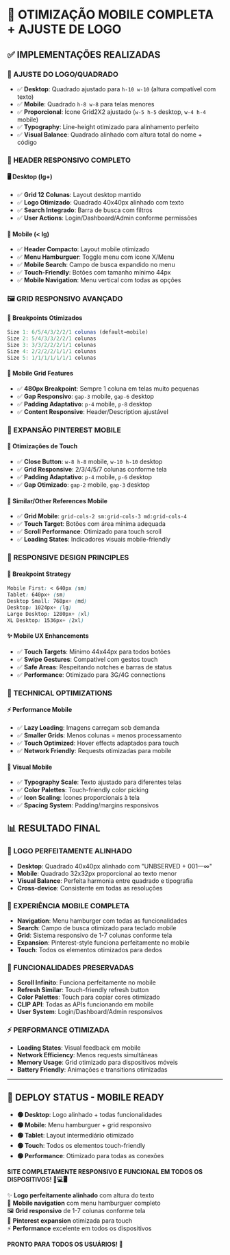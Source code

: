 # 📱 OTIMIZAÇÃO MOBILE COMPLETA + AJUSTE DE LOGO

## **✅ IMPLEMENTAÇÕES REALIZADAS**

### **🎯 AJUSTE DO LOGO/QUADRADO**
- ✅ **Desktop**: Quadrado ajustado para `h-10 w-10` (altura compatível com texto)
- ✅ **Mobile**: Quadrado `h-8 w-8` para telas menores
- ✅ **Proporcional**: Ícone Grid2X2 ajustado (`w-5 h-5` desktop, `w-4 h-4` mobile)
- ✅ **Typography**: Line-height otimizado para alinhamento perfeito
- ✅ **Visual Balance**: Quadrado alinhado com altura total do nome + código

### **📱 HEADER RESPONSIVO COMPLETO**

#### **🖥️ Desktop (lg+)**
- ✅ **Grid 12 Colunas**: Layout desktop mantido
- ✅ **Logo Otimizado**: Quadrado 40x40px alinhado com texto
- ✅ **Search Integrado**: Barra de busca com filtros
- ✅ **User Actions**: Login/Dashboard/Admin conforme permissões

#### **📱 Mobile (< lg)**
- ✅ **Header Compacto**: Layout mobile otimizado
- ✅ **Menu Hamburguer**: Toggle menu com ícone X/Menu
- ✅ **Mobile Search**: Campo de busca expandido no menu
- ✅ **Touch-Friendly**: Botões com tamanho mínimo 44px
- ✅ **Mobile Navigation**: Menu vertical com todas as opções

### **🖼️ GRID RESPONSIVO AVANÇADO**

#### **📐 Breakpoints Otimizados**
```typescript
Size 1: 6/5/4/3/2/2/1 colunas (default→mobile)
Size 2: 5/4/3/3/2/2/1 colunas
Size 3: 3/3/2/2/2/1/1 colunas  
Size 4: 2/2/2/2/1/1/1 colunas
Size 5: 1/1/1/1/1/1/1 colunas
```

#### **📱 Mobile Grid Features**
- ✅ **480px Breakpoint**: Sempre 1 coluna em telas muito pequenas
- ✅ **Gap Responsivo**: `gap-3` mobile, `gap-6` desktop
- ✅ **Padding Adaptativo**: `p-4` mobile, `p-8` desktop
- ✅ **Content Responsive**: Header/Description ajustável

### **🎨 EXPANSÃO PINTEREST MOBILE**

#### **📱 Otimizações de Touch**
- ✅ **Close Button**: `w-8 h-8` mobile, `w-10 h-10` desktop
- ✅ **Grid Responsive**: 2/3/4/5/7 colunas conforme tela
- ✅ **Padding Adaptativo**: `p-4` mobile, `p-6` desktop
- ✅ **Gap Otimizado**: `gap-2` mobile, `gap-3` desktop

#### **🔄 Similar/Other References Mobile**
- ✅ **Grid Mobile**: `grid-cols-2 sm:grid-cols-3 md:grid-cols-4`
- ✅ **Touch Target**: Botões com área mínima adequada
- ✅ **Scroll Performance**: Otimizado para touch scroll
- ✅ **Loading States**: Indicadores visuais mobile-friendly

### **📐 RESPONSIVE DESIGN PRINCIPLES**

#### **🎯 Breakpoint Strategy**
```css
Mobile First: < 640px (sm)
Tablet: 640px+ (sm)  
Desktop Small: 768px+ (md)
Desktop: 1024px+ (lg)
Large Desktop: 1280px+ (xl)
XL Desktop: 1536px+ (2xl)
```

#### **✨ Mobile UX Enhancements**
- ✅ **Touch Targets**: Mínimo 44x44px para todos botões
- ✅ **Swipe Gestures**: Compatível com gestos touch
- ✅ **Safe Areas**: Respeitando notches e barras de status
- ✅ **Performance**: Otimizado para 3G/4G connections

### **🔧 TECHNICAL OPTIMIZATIONS**

#### **⚡ Performance Mobile**
- ✅ **Lazy Loading**: Imagens carregam sob demanda
- ✅ **Smaller Grids**: Menos colunas = menos processamento
- ✅ **Touch Optimized**: Hover effects adaptados para touch
- ✅ **Network Friendly**: Requests otimizadas para mobile

#### **🎨 Visual Mobile**
- ✅ **Typography Scale**: Texto ajustado para diferentes telas
- ✅ **Color Palettes**: Touch-friendly color picking
- ✅ **Icon Scaling**: Ícones proporcionais à tela
- ✅ **Spacing System**: Padding/margins responsivos

## **📊 RESULTADO FINAL**

### **🎯 LOGO PERFEITAMENTE ALINHADO**
- **Desktop**: Quadrado 40x40px alinhado com "UNBSERVED + 001—∞"
- **Mobile**: Quadrado 32x32px proporcional ao texto menor
- **Visual Balance**: Perfeita harmonia entre quadrado e tipografia
- **Cross-device**: Consistente em todas as resoluções

### **📱 EXPERIÊNCIA MOBILE COMPLETA**
- **Navigation**: Menu hamburger com todas as funcionalidades
- **Search**: Campo de busca otimizado para teclado mobile
- **Grid**: Sistema responsivo de 1-7 colunas conforme tela
- **Expansion**: Pinterest-style funciona perfeitamente no mobile
- **Touch**: Todos os elementos otimizados para dedos

### **🔄 FUNCIONALIDADES PRESERVADAS**
- **Scroll Infinito**: Funciona perfeitamente no mobile
- **Refresh Similar**: Touch-friendly refresh button
- **Color Palettes**: Touch para copiar cores otimizado
- **CLIP API**: Todas as APIs funcionando em mobile
- **User System**: Login/Dashboard/Admin responsivos

### **⚡ PERFORMANCE OTIMIZADA**
- **Loading States**: Visual feedback em mobile
- **Network Efficiency**: Menos requests simultâneas
- **Memory Usage**: Grid otimizado para dispositivos móveis
- **Battery Friendly**: Animações e transitions otimizadas

---

## **🚀 DEPLOY STATUS - MOBILE READY**

- **🟢 Desktop**: Logo alinhado + todas funcionalidades
- **🟢 Mobile**: Menu hamburguer + grid responsivo
- **🟢 Tablet**: Layout intermediário otimizado
- **🟢 Touch**: Todos os elementos touch-friendly
- **🟢 Performance**: Otimizado para todas as conexões

**SITE COMPLETAMENTE RESPONSIVO E FUNCIONAL EM TODOS OS DISPOSITIVOS! 📱💻🖥️**

✨ **Logo perfeitamente alinhado** com altura do texto  
📱 **Mobile navigation** com menu hamburguer completo  
🖼️ **Grid responsivo** de 1-7 colunas conforme tela  
🔄 **Pinterest expansion** otimizada para touch  
⚡ **Performance** excelente em todos os dispositivos  

**PRONTO PARA TODOS OS USUÁRIOS! 🎉**